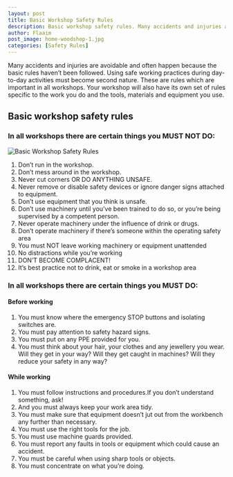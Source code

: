 ```yaml
---
layout: post
title: Basic Workshop Safety Rules
description: Basic workshop safety rules. Many accidents and injuries are avoidable and often happen because the basic rules havent been followed. Using safe working practices during day-to-day activities must become second nature.
author: Flaaim
post_image: home-woodshop-1.jpg
categories: [Safety Rules]
---
```



Many accidents and injuries are avoidable and often happen because the basic rules haven’t been followed. Using safe working practices during day-to-day activities must become second nature. These are rules which are important in all workshops. Your workshop will also have its own set of rules specific to the work you do and the tools, materials and equipment you use.


## Basic workshop safety rules

### In all workshops there are certain things you MUST NOT DO: 
![Basic Workshop Safety Rules](https://safetyworkblog.com/assets/home-woodshop-1.jpg)
1. Don’t run in the workshop.
2. Don’t mess around in the workshop.
3. Never cut corners OR DO ANYTHING UNSAFE.
4. Never remove or disable safety devices or ignore danger signs attached to equipment.
5. Don’t use equipment that you think is unsafe.
6. Don’t use machinery until you’ve been trained to do so, or you’re being supervised by a competent person.
7. Never operate machinery under the influence of drink or drugs.
8. Don’t operate machinery if there’s someone within the operating safety area
9. You must NOT leave working machinery or equipment unattended
10. No distractions while you’re working
11. DON’T BECOME COMPLACENT!
12. It’s best practice not to drink, eat or smoke in a workshop area

### In all workshops there are certain things you MUST DO:

#### Before working

1. You must know where the emergency STOP buttons and isolating switches are.
2. You must pay attention to safety hazard signs.
3. You must put on any PPE provided for you.
4. You must think about your hair, your clothes and any jewellery you wear. Will they get in your way? Will they get caught in machines? Will they reduce your safety in any way?
 
#### While working

1. You must follow instructions and procedures.If you don’t understand something, ask!
2. And you must always keep your work area tidy.
3. You must make sure that equipment doesn’t jut out from the workbench any further than necessary.
4. You must use the right tools for the job.
5. You must use machine guards provided.
6. You must report any faults in tools or equipment which could cause an accident.
7. You must be careful when using sharp tools or objects.
8. You must concentrate on what you’re doing. 
